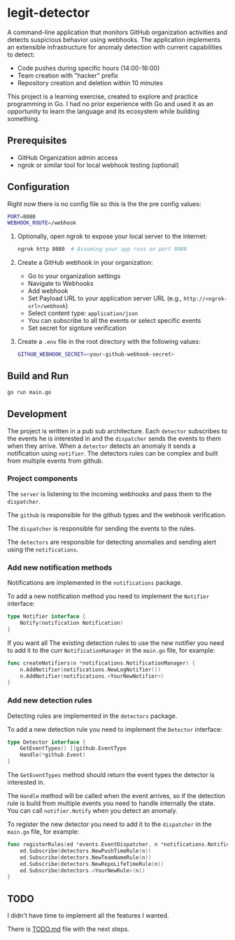 # legit-detector

A command-line application that monitors GitHub organization activities and detects suspicious behavior using webhooks.
The application implements an extensible infrastructure for anomaly detection with current capabilities to detect:

- Code pushes during specific hours (14:00-16:00)
- Team creation with "hacker" prefix
- Repository creation and deletion within 10 minutes

This project is a learning exercise, created to explore and practice programming in Go.
I had no prior experience with Go and used it as an opportunity to learn the language and its ecosystem while building something.

## Prerequisites

- GitHub Organization admin access
- ngrok or similar tool for local webhook testing (optional)

## Configuration

Right now there is no config file so this is the the pre config values:

```bash
PORT=8080
WEBHOOK_ROUTE=/webhook
```

1. Optionally, open ngrok to expose your local server to the internet:

    ```bash
    ngrok http 8080  # Assuming your app runs on port 8080
    ```

1. Create a GitHub webhook in your organization:
   - Go to your organization settings
   - Navigate to Webhooks
   - Add webhook
   - Set Payload URL to your application server URL (e.g., `http://<ngrok-url>/webhook`)
   - Select content type: `application/json`
   - You can subscribe to all the events or select specific events
   - Set secret for signture verification

1. Create a `.env` file in the root directory with the following values:

    ```bash
    GITHUB_WEBHOOK_SECRET=<your-github-webhook-secret>
    ```

## Build and Run

```bash
go run main.go
```

## Development

The project is written in a pub sub architecture.
Each `detector` subscribes to the events he is interested in and the `dispatcher` sends the events to them when they arrive.
When a `detector` detects an anomaly it sends a notification using `notifier`.
The detectors rules can be complex and built from multiple events from github.

### Project components

The `server` is listening to the incoming webhooks and pass them to the `dispatcher`.

The `github` is responsible for the github types and the webhook verification.

The `dispatcher` is responsible for sending the events to the rules.

The `detectors` are responsible for detecting anomalies and sending alert using the `notifications`.

### Add new notification methods

Notifications are implemented in the `notifications` package.

To add a new notification method you need to implement the `Notifier` interface:

```go
type Notifier interface {
	Notify(notification Notification)
}
```

If you want all The existing detection rules to use the new notifier you need to add it to the curr `NotificationManager` in the `main.go` file,
for example:

```go
func createNotifiers(n *notifications.NotificationManager) {
	n.AddNotifier(notifications.NewLogNotifier())
	n.AddNotifier(notifications.<YourNewNotifier>)
}
```

### Add new detection rules

Detecting rules are implemented in the `detectors` package.

To add a new detection rule you need to implement the `Detector` interface:

```go
type Detector interface {
	GetEventTypes() []github.EventType
	Handle(*github.Event)
}
```

The `GetEventTypes` method should return the event types the detector is interested in.

The `Handle` method will be called when the event arrives,
so if the detection rule is build from multiple events you need to handle internally the state.
You can call `notifier.Notify` when you detect an anomaly.

To register the new detector you need to add it to the `dispatcher` in the `main.go` file,
for example:

```go
func registerRules(ed *events.EventDispatcher, n *notifications.NotificationManager) {
	ed.Subscribe(detectors.NewPushTimeRule(n))
	ed.Subscribe(detectors.NewTeamNameRule(n))
	ed.Subscribe(detectors.NewRepoLifeTimeRule(n))
	ed.Subscribe(detectors.<YourNewRule>(n))
}
```

## TODO

I didn't have time to implement all the features I wanted.

There is [TODO.md](./TODO.md) file with the next steps.
